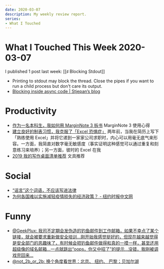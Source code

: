 ```yaml
---
date: 2020-03-07
description: My weekly review report.
series:
- What I Touched
---
```


# What I Touched This Week 2020-03-07

I published 1 post last week: [[♯ Blocking Stdout]]

-   Printing to stdout may block the thread. Close the pipes if you want to run a child process but don't care its output.
-   [Blocking inside async code | Stjepan’s blog](https://web.archive.org/web/20200707120422/https://zhuanlan.zhihu.com/p/25131561)

<!--more-->

# Productivity

-   [作为一名本科生，我如何用 MarginNote 3 拆书](https://sspai.com/post/58621)
    MarginNote 3 使用心得
-   [建立良好的制表习惯，我克服了「Excel 恐惧症」](https://sspai.com/post/59011)
    两年前，当我在简历上写下「熟练使用 Excel」并将它递到一家家公司求职时，内心可以用毫无底气来形容。一方面，我简直对数字毫无敏感度（事实证明这种感觉可以通过重复和刻意练习来培养）；另一方面，彼时的 Excel 在我
-   [2019 我的写作桌面清单推荐](https://sspai.com/post/58833)
    文具推荐

# Social
-   [“谣言”这个词语，不应该写进法律](http://mp.weixin.qq.com/s?__biz=MzA4ODU1MjY3MQ==&mid=2651153834&idx=1&sn=255b76d54096c2916c4499c48be1dc1b&chksm=8bd9a01abcae290c02bf9be7e91d5ec68edde06d89e22adc5901ae406290a28dea8923b72105&mpshare=1&scene=1&srcid=030164ut2PMPF9AvA3TvWgqB&sharer_sharetime=1583068284267&sharer_shareid=e7bb68422a42795eb26b0930876fa613)
-   [为何各国难以实施减轻疫情损失的经济政策？ - 纽约时报中文网](https://cn.nytimes.com/business/20200306/coronavirus-g7-economic-policy/)

# Funny
-   [@GeekPlux: 我司不定期会发伪造的钓鱼邮件到工作邮箱，如果不幸点了某个链接，就会被要求重新做安全培训…刚开始我感觉挺好的，但现在越来越觉得是安全部门的恶趣味了，有时候会把钓鱼邮件做得和真的一摸一样，甚至还用超级像的域名邮箱…一点就跳出“oops，你又中招了”的提示…没错，我刚被调戏完回来…](https://twitter.com/doitian/status/1235397280418553856)
-   [@not\_2b\_or\_2b: 换个角度看世界：北京、 纽约、 巴黎；贝加尔湖](https://twitter.com/doitian/status/1235908029087977473)

